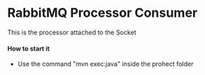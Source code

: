 # RabbitMQ Processor Consumer

This is the processor attached to the Socket

#### How to start it
* Use the command "mvn exec:java" inside the prohect folder